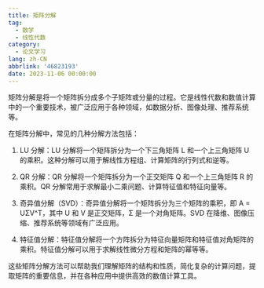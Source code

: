 ```yaml
---
title: 矩阵分解
tag:
  - 数学
  - 线性代数
category:
  - 论文学习
lang: zh-CN
abbrlink: '46823193'
date: 2023-11-06 00:00:00
---
```


矩阵分解是将一个矩阵拆分成多个子矩阵或分量的过程。它是线性代数和数值计算中的一个重要技术，被广泛应用于各种领域，如数据分析、图像处理、推荐系统等。
<!--more-->
在矩阵分解中，常见的几种分解方法包括：

1. LU 分解：LU 分解将一个矩阵拆分为一个下三角矩阵 L 和一个上三角矩阵 U 的乘积。这种分解可以用于解线性方程组、计算矩阵的行列式和逆等。

2. QR 分解：QR 分解将一个矩阵拆分为一个正交矩阵 Q 和一个上三角矩阵 R 的乘积。QR 分解常用于求解最小二乘问题、计算特征值和特征向量等。

3. 奇异值分解（SVD）：奇异值分解将一个矩阵拆分为三个矩阵的乘积，即 A = UΣV^T，其中 U 和 V 是正交矩阵，Σ 是一个对角矩阵。SVD 在降维、图像压缩、推荐系统等领域有广泛应用。

4. 特征值分解：特征值分解将一个方阵拆分为特征向量矩阵和特征值对角矩阵的乘积。特征值分解可以用于求解线性微分方程和矩阵的幂等等。

这些矩阵分解方法可以帮助我们理解矩阵的结构和性质，简化复杂的计算问题，提取矩阵的重要信息，并在各种应用中提供高效的数值计算工具。